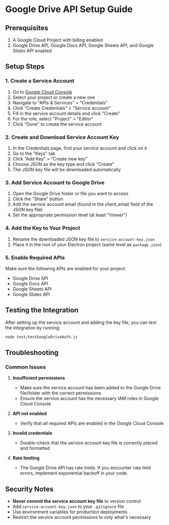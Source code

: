# Google Drive API Setup Guide

## Prerequisites
1. A Google Cloud Project with billing enabled
2. Google Drive API, Google Docs API, Google Sheets API, and Google Slides API enabled

## Setup Steps

### 1. Create a Service Account
1. Go to [Google Cloud Console](https://console.cloud.google.com/)
2. Select your project or create a new one
3. Navigate to "APIs & Services" > "Credentials"
4. Click "Create Credentials" > "Service account"
5. Fill in the service account details and click "Create"
6. For the role, select "Project" > "Editor"
7. Click "Done" to create the service account

### 2. Create and Download Service Account Key
1. In the Credentials page, find your service account and click on it
2. Go to the "Keys" tab
3. Click "Add Key" > "Create new key"
4. Choose JSON as the key type and click "Create"
5. The JSON key file will be downloaded automatically

### 3. Add Service Account to Google Drive
1. Open the Google Drive folder or file you want to access
2. Click the "Share" button
3. Add the service account email (found in the client_email field of the JSON key file)
4. Set the appropriate permission level (at least "Viewer")

### 4. Add the Key to Your Project
1. Rename the downloaded JSON key file to `service-account-key.json`
2. Place it in the root of your Electron project (same level as `package.json`)

### 5. Enable Required APIs
Make sure the following APIs are enabled for your project:
- Google Drive API
- Google Docs API
- Google Sheets API
- Google Slides API

## Testing the Integration

After setting up the service account and adding the key file, you can test the integration by running:

```bash
node test/testGoogleDriveAuth.js
```

## Troubleshooting

### Common Issues

1. **Insufficient permissions**
   - Make sure the service account has been added to the Google Drive file/folder with the correct permissions
   - Ensure the service account has the necessary IAM roles in Google Cloud Console

2. **API not enabled**
   - Verify that all required APIs are enabled in the Google Cloud Console

3. **Invalid credentials**
   - Double-check that the service account key file is correctly placed and formatted
  
4. **Rate limiting**
   - The Google Drive API has rate limits. If you encounter rate limit errors, implement exponential backoff in your code.

## Security Notes

- **Never commit the service account key file** to version control
- Add `service-account-key.json` to your `.gitignore` file
- Use environment variables for production deployments
- Restrict the service account permissions to only what's necessary
